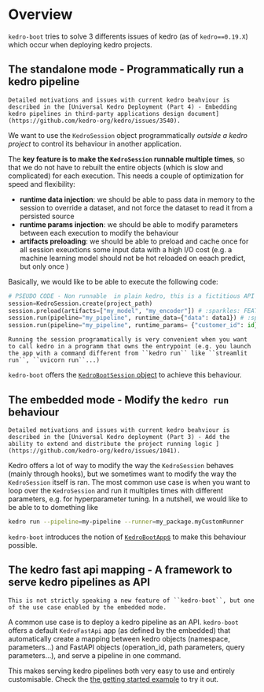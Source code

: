 # Overview

``kedro-boot`` tries to solve 3 differents issues of kedro (as of ``kedro==0.19.X``) which occur when deploying kedro projects. 

## The standalone mode - Programmatically run a kedro pipeline

```{note}
Detailed motivations and issues with current kedro beahviour is described in the [Universal Kedro Deployment (Part 4) - Embedding kedro pipelines in third-party applications design document](https://github.com/kedro-org/kedro/issues/3540).
```

We want to use the ``KedroSession`` object programmatically *outside a kedro project* to control its behaviour in another application.

The **key feature is to make the ``KedroSession`` runnable multiple times**, so that we do not have to rebuilt the entire objects (which is slow and complicated) for each execution. This needs a couple of optimization for speed and flexibility:

- **runtime data injection**: we should be able to pass data in memory to the session to override a dataset, and not force the dataset to read it from a persisted source
- **runtime params injection**: we should be able to modify parameters between each execution to modify the behaviour
- **artifacts preloading**: we should be able to preload and cache once for all session exeuxtions some input data with a high I/O cost (e.g. a machine learning model should not be hot reloaded on eeach predict, but only once )

Basically, we would like to be able to execute the following code:

```python
# PSEUDO CODE - Non runnable  in plain kedro, this is a fictitious API
session=KedroSession.create(project_path)
session.preload(artifacts=["my_model", "my_encoder"]) # :sparkles: FEATURE 1: preload artifacts, cache them and not not release them between runs for speed
session.run(pipeline="my_pipeline", runtime_data={"data": data1}) # :sparkles: FEATURE 2: inject data at runtime from the session
session.run(pipeline="my_pipeline", runtime_params= {"customer_id": id}) # :sparkles: FEATURE 3: run the same session mulitple times + :sparkles: FEATURE 4: inject runtime params at... runtime  (as the name says!) instead of instantation time 
```

```tip
Running the session programatically is very convenient when you want to call kedro in a programm that owns the entrypoint (e.g. you launch the app with a command different from ``kedro run`` like ``streamlit run``, ``uvicorn run``...)
```

``kedro-boot`` offers the [``KedroBootSession`` object](./02_concept_kedro_boot_session.md) to achieve this behaviour.

## The embedded mode - Modify the ``kedro run`` behaviour

```{note}
Detailed motivations and issues with current kedro beahviour is described in the [Universal Kedro deployment (Part 3) - Add the ability to extend and distribute the project running logic ](https://github.com/kedro-org/kedro/issues/1041).
```

Kedro offers a lot of way to modify the way the ``KedroSession`` behaves (mainly through hooks), but we sometimes want to modify the way the ``KedroSession`` itself is ran. The most common use case is when you want to loop over the ``KedroSession`` and run it multiples times with different parameters, e.g. for hyperparameter tuning. In a nutshell, we would like to be able to to domething like 

```bash
kedro run --pipeline=my-pipeline --runner=my_package.myCustomRunner
```

``kedro-boot`` introduces the notion of [``KedroBootApp``s](./03_concept_kedro_boot_app.md) to make this behaviour possible. 

## The kedro fast api mapping - A framework to serve kedro pipelines as API

```{hint}
This is not strictly speaking a new feature of ``kedro-boot``, but one of the use case enabled by the embedded mode. 
```

A common use case is to deploy a kedro pipeline as an API. ``kedro-boot`` offers a default ``KedroFastApi`` app (as defined by the embedded) that automatically create a mapping  between kedro objects (namespace, parameters...) and FastAPI objects (operation_id, path parameters, query parameters...), and serve a pipeline in one command. 

This makes serving kedro pipelines both very easy to use and entirely customisable. Check the [the getting started example](../06_fastapi_pipeline_serving/01_getting_started_kedro_fast_api_app.md) to try it out.
